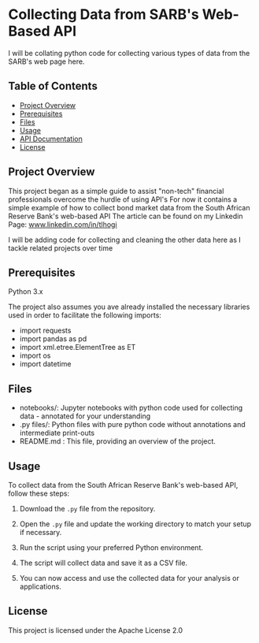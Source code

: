 # Collecting Data from SARB's Web-Based API

I will be collating python code for collecting various types of data from the SARB's web page here.

## Table of Contents

- [Project Overview](#project-overview)
- [Prerequisites](#prerequisites)
- [Files](#files)
- [Usage](#usage)
- [API Documentation](#api-documentation)
- [License](#license)

## Project Overview

This project began as a simple guide to assist "non-tech" financial professionals overcome the hurdle of using API's
For now it contains a simple example of how to collect bond market data from the South African Reserve Bank's web-based API
The article can be found on my Linkedin Page: www.linkedin.com/in/tlhogi

I will be adding code for collecting and cleaning the other data here as I tackle related projects over time

## Prerequisites

Python 3.x

The project also assumes you ave already installed the necessary libraries used in order to facilitate the following imports:
* import requests
* import pandas as pd
* import xml.etree.ElementTree as ET
* import os
* import datetime

## Files

* notebooks/: Jupyter notebooks with python code used for collecting data - annotated for your understanding
* .py files/: Python files with pure python code without annotations and intermediate print-outs
* README.md : This file, providing an overview of the project.

## Usage

To collect data from the South African Reserve Bank's web-based API, follow these steps:

1. Download the `.py` file from the repository.

2. Open the `.py` file and update the working directory to match your setup if necessary.

3. Run the script using your preferred Python environment.

4. The script will collect data and save it as a CSV file.

5. You can now access and use the collected data for your analysis or applications.

## License

This project is licensed under the Apache License 2.0
